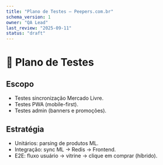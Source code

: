 ```yaml
---
title: "Plano de Testes — Peepers.com.br"
schema_version: 1
owner: "QA Lead"
last_review: "2025-09-11"
status: "draft"
---
```


# 🧾 Plano de Testes

## Escopo
- Testes sincronização Mercado Livre.
- Testes PWA (mobile-first).
- Testes admin (banners e promoções).

## Estratégia
- Unitários: parsing de produtos ML.
- Integração: sync ML → Redis → Frontend.
- E2E: fluxo usuário → vitrine → clique em comprar (híbrido).
